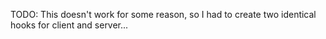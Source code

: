 TODO: This doesn't work for some reason, so I had to create two identical hooks for client and server...